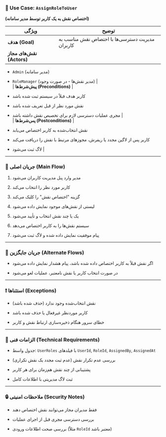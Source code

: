 
### 🧾 Use Case: `AssignRoleToUser`

**(اختصاص نقش به یک کاربر توسط مدیر سامانه)**

|ویژگی|توضیح|
|---|---|
|**هدف (Goal)**|مدیریت دسترسی‌ها با اختصاص نقش مناسب به کاربران|
|**نقش‌های مجاز (Actors)**||

- `Admin` (مدیر سامانه)
    
- `RoleManager` (مدیر نقش‌ها - در صورت وجود) |  
    | **پیش‌شرط‌ها (Preconditions)** |
    
- کاربر هدف قبلاً در سیستم ثبت شده باشد
    
- نقش مورد نظر از قبل تعریف شده باشد
    
- مجری عملیات دسترسی لازم برای تخصیص نقش داشته باشد |  
    | **پس‌شرط‌ها (Postconditions)** |
    
- نقش انتخاب‌شده به کاربر اختصاص می‌یابد
    
- کاربر پس از لاگین مجدد یا ریفرش، مجوزهای مرتبط با نقش را دریافت می‌کند
    
- لاگ ثبت می‌شود |
    

---

### 🔁 جریان اصلی (Main Flow)

1. مدیر وارد پنل مدیریت کاربران می‌شود
    
2. کاربر مورد نظر را انتخاب می‌کند
    
3. گزینه "اختصاص نقش" را کلیک می‌کند
    
4. لیستی از نقش‌های موجود نمایش داده می‌شود
    
5. یک یا چند نقش انتخاب و تأیید می‌شود
    
6. سیستم نقش‌ها را به کاربر اختصاص می‌دهد
    
7. پیام موفقیت نمایش داده شده و لاگ ثبت می‌شود
    

---

### 🔄 جریان جایگزین (Alternate Flows)

- اگر نقش قبلاً به کاربر اختصاص داده شده باشد، پیام هشدار نمایش داده می‌شود
    
- در صورت انتخاب کاربر یا نقش نامعتبر، عملیات لغو می‌شود
    

---

### ❗ استثناها (Exceptions)

- نقش انتخاب‌شده وجود ندارد (حذف شده باشد)
    
- کاربر موردنظر غیرفعال یا حذف شده باشد
    
- خطای سرور هنگام ذخیره‌سازی ارتباط نقش و کاربر
    

---

### 🧩 الزامات فنی (Technical Requirements)

- جدول واسط: `UserRoles` با فیلدهای `UserId`, `RoleId`, `AssignedBy`, `AssignedAt`
    
- بررسی عدم تکرار نقش (عدم ثبت مجدد یک نقش تکراری)
    
- پشتیبانی از چند نقش هم‌زمان برای هر کاربر
    
- ثبت لاگ مدیریتی با اطلاعات کامل
    

---

### 🔒 ملاحظات امنیتی (Security Notes)

- فقط مدیران مجاز می‌توانند نقش اختصاص دهند
    
- بررسی دسترسی مجری قبل از اجرای عملیات
    
- بررسی صحت اطلاعات ورودی (مثلاً `RoleId` معتبر باشد)